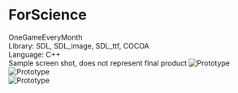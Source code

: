 ForScience
==========

OneGameEveryMonth  
Library: SDL, SDL_image, SDL_ttf, COCOA  
Language: C++  
Sample screen shot, does not represent final product
![Prototype](https://raw.github.com/yugiohatemu/ForScience/master/level1.png)
![Prototype](https://raw.github.com/yugiohatemu/ForScience/master/menu.png)  
![Prototype](https://raw.github.com/yugiohatemu/ForScience/master/selectLevel.png)


